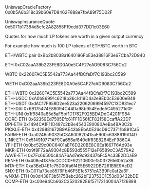 UniswapOracleFactory 0x0b5A6b318c39b60e7D8462F888e7fbA89f75D02F

UniswapInsuranceQuote 0x5071b17384d5cfc2A82855F19cdd377DD1c03E60

Quotes for how much LP tokens are worth in a given output currency

For example how much is 100 LP tokens of ETH/BTC worth in BTC

ETH/WBTC pair 0xBb2b8038a1640196FbE3e38816F3e67Cba72D940

ETH 0xC02aaA39b223FE8D0A0e5C4F27eAD9083C756Cc2

WBTC 0x2260FAC5E5542a773Aa44fBCfeDf7C193bc2C599

WETH	0xC02aaA39b223FE8D0A0e5C4F27eAD9083C756Cc2

ETH-WBTC	0x2260FAC5E5542a773Aa44fBCfeDf7C193bc2C599  
ETH-USDC	0xA0b86991c6218b36c1d19D4a2e9Eb0cE3606eB48  
ETH-USDT	0xdAC17F958D2ee523a2206206994597C13D831ec7  
ETH-DAI	0x6B175474E89094C44Da98b954EedeAC495271d0F  
ETH-UNI	0x1f9840a85d5aF5bf1D1762F925BDADdC4201F984  
CORE-ETH	0x62359Ed7505Efc61FF1D56fEF82158CcaffA23D7  
DPI-ETH	0x1494CA1F11D487c2bBe4543E90080AeBa4BA3C2b  
PICKLE-ETH	0x429881672B9AE42b8EbA0E26cD9C73711b891Ca5  
FARM-ETH	0xa0246c9032bC3A600820415aE600c6388619A14D  
LINK-ETH	0x514910771AF9Ca656af840dff83E8264EcF986CA  
YFI-ETH	0x0bc529c00C6401aEF6D220BE8C6Ea1667F6Ad93e  
MKR-ETH	0x9f8F72aA9304c8B593d555F12eF6589cC3A579A2  
AAVE-ETH	0x7Fc66500c84A76Ad7e9c93437bFc5Ac33E2DDaE9  
REN-ETH	0x408e41876cCCDC0F92210600ef50372656052a38  
MTA-ETH	0xa3BeD4E1c75D00fa6f4E5E6922DB7261B5E9AcD2  
SNX-ETH	0xC011a73ee8576Fb46F5E1c5751cA3B9Fe0af2a6F  
wNXM-ETH	0x0d438F3b5175Bebc262bF23753C1E53d03432bDE  
COMP-ETH	0xc00e94Cb662C3520282E6f5717214004A7f26888  
